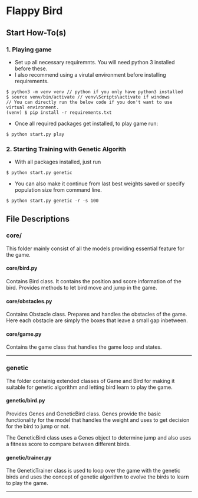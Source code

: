 # Flappy Bird

## Start How-To(s)

### 1. Playing game

- Set up all necessary requiremnts. You will need python 3 installed before these.
- I also recommend using a virutal environment before installing requirements.
```
$ python3 -m venv venv // python if you only have python3 installed
$ source venv/bin/activate // venv\Scripts\activate if windows
// You can directly run the below code if you don't want to use virtual environment.
(venv) $ pip install -r requirements.txt 
```
- Once all required packages get installed, to play game run:
```
$ python start.py play
```

### 2. Starting Training with Genetic Algorith
- With all packages installed, just run
```
$ python start.py genetic
```
- You can also make it continue from last best weights saved or specify population size from command line.
```
$ python start.py genetic -r -s 100
```

## File Descriptions

### core/

This folder mainly consist of all the models providing essential feature for the game.

#### core/bird.py

Contains Bird class. It contains the position and score information of the bird. Provides
methods to let bird move and jump in the game.

#### core/obstacles.py

Contains Obstacle class. Prepares and handles the obstacles of the game.
Here each obstacle are simply the boxes that leave a small gap inbetween.

#### core/game.py

Contains the game class that handles the game loop and states.

------------------------------------------------------------------------------------

### genetic

The folder containig extended classes of Game and Bird for making it suitable
for genetic algorithm and letting bird learn to play the game.

#### genetic/bird.py

Provides Genes and GeneticBird class. Genes provide the basic functionality for
the model that handles the weight and uses to get decision for the bird to jump
or not.

The GeneticBird class uses a Genes object to determine jump and also
uses a fitness score to compare between different birds.

#### genetic/trainer.py

The GeneticTrainer class is used to loop over the game with the genetic birds
and uses the concept of genetic algorithm to evolve the birds to learn to
play the game.

------------------------------------------------------------------------------------
